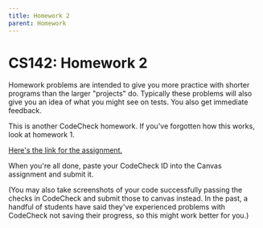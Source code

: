 ```yaml
---
title: Homework 2
parent: Homework
---
```


# CS142: Homework 2

Homework problems are intended to give you more practice with shorter programs than the larger "projects" do.
Typically these problems will also give you an idea of what you might see on tests.  You also get immediate
feedback.

This is another CodeCheck homework.  If you've forgotten how this works, look at homework 1.

[Here's the link for the assignment.](https://codecheck.io/assignment/2109252210a0l213e9k4rn02hbmh8b3kx3f)

When you're all done, paste your CodeCheck ID into the Canvas assignment and submit it.  

(You may also take screenshots of your code successfully passing the checks in CodeCheck and submit those to canvas instead.  In the past,
a handful of students have said they've experienced problems with CodeCheck not saving their progress, so this
might work better for you.)
